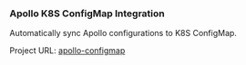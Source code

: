 ### Apollo K8S ConfigMap Integration

Automatically sync Apollo configurations to K8S ConfigMap.

Project URL: [apollo-configmap](https://github.com/adamswanglin/apollo-configmap)